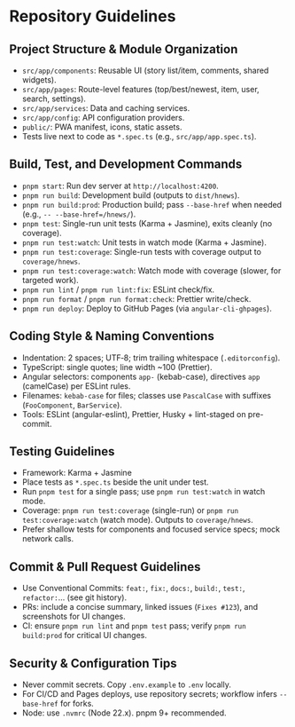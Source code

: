 # Repository Guidelines

## Project Structure & Module Organization

- `src/app/components`: Reusable UI (story list/item, comments, shared widgets).
- `src/app/pages`: Route-level features (top/best/newest, item, user, search, settings).
- `src/app/services`: Data and caching services.
- `src/app/config`: API configuration providers.
- `public/`: PWA manifest, icons, static assets.
- Tests live next to code as `*.spec.ts` (e.g., `src/app/app.spec.ts`).

## Build, Test, and Development Commands

- `pnpm start`: Run dev server at `http://localhost:4200`.
- `pnpm run build`: Development build (outputs to `dist/hnews`).
- `pnpm run build:prod`: Production build; pass `--base-href` when needed (e.g., `-- --base-href=/hnews/`).
- `pnpm test`: Single-run unit tests (Karma + Jasmine), exits cleanly (no coverage).
- `pnpm run test:watch`: Unit tests in watch mode (Karma + Jasmine).
- `pnpm run test:coverage`: Single-run tests with coverage output to `coverage/hnews`.
- `pnpm run test:coverage:watch`: Watch mode with coverage (slower, for targeted work).
- `pnpm run lint` / `pnpm run lint:fix`: ESLint check/fix.
- `pnpm run format` / `pnpm run format:check`: Prettier write/check.
- `pnpm run deploy`: Deploy to GitHub Pages (via `angular-cli-ghpages`).

## Coding Style & Naming Conventions

- Indentation: 2 spaces; UTF‑8; trim trailing whitespace (`.editorconfig`).
- TypeScript: single quotes; line width ~100 (Prettier).
- Angular selectors: components `app-` (kebab-case), directives `app` (camelCase) per ESLint rules.
- Filenames: `kebab-case` for files; classes use `PascalCase` with suffixes (`FooComponent`, `BarService`).
- Tools: ESLint (angular-eslint), Prettier, Husky + lint-staged on pre-commit.

## Testing Guidelines

- Framework: Karma + Jasmine
- Place tests as `*.spec.ts` beside the unit under test.
- Run `pnpm test` for a single pass; use `pnpm run test:watch` in watch mode.
- Coverage: `pnpm run test:coverage` (single-run) or `pnpm run test:coverage:watch` (watch mode). Outputs to `coverage/hnews`.
- Prefer shallow tests for components and focused service specs; mock network calls.

## Commit & Pull Request Guidelines

- Use Conventional Commits: `feat:`, `fix:`, `docs:`, `build:`, `test:`, `refactor:`… (see git history).
- PRs: include a concise summary, linked issues (`Fixes #123`), and screenshots for UI changes.
- CI: ensure `pnpm run lint` and `pnpm test` pass; verify `pnpm run build:prod` for critical UI changes.

## Security & Configuration Tips

- Never commit secrets. Copy `.env.example` to `.env` locally.
- For CI/CD and Pages deploys, use repository secrets; workflow infers `--base-href` for forks.
- Node: use `.nvmrc` (Node 22.x). pnpm 9+ recommended.
